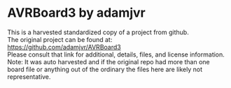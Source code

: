 
# AVRBoard3 by adamjvr  
This is a harvested standardized copy of a project from github.  
The original project can be found at:  
https://github.com/adamjvr/AVRBoard3  
Please consult that link for additional, details, files, and license information.  
Note: It was auto harvested and if the original repo had more than one board file or anything out of the ordinary the files here are likely not representative.  
    